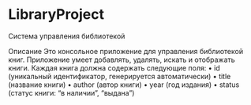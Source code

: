 # LibraryProject
Система управления библиотекой

Описание
Это консольное приложение для управления библиотекой книг. Приложение умеет добавлять, удалять, искать и отображать книги. Каждая книга должна содержать следующие поля:
 • id (уникальный идентификатор, генерируется автоматически)
 • title (название книги)
 • author (автор книги)
 • year (год издания)
 • status (статус книги: “в наличии”, “выдана”)
 
